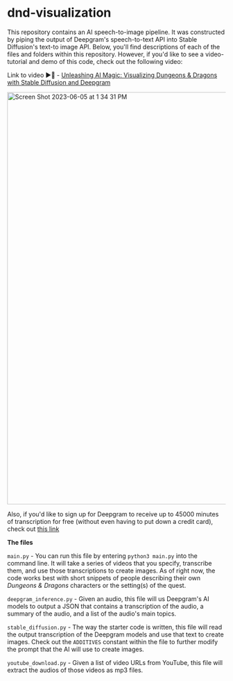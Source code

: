 # dnd-visualization

This repository contains an AI speech-to-image pipeline. It was constructed by piping the output of Deepgram's speech-to-text API into Stable Diffusion's text-to image API. Below, you'll find descriptions of each of the files and folders within this repository. However, if you'd like to see a video-tutorial and demo of this code, check out the following video: 

Link to video ▶️🎥 - [Unleashing AI Magic: Visualizing Dungeons & Dragons with Stable Diffusion and Deepgram](https://youtu.be/MR6DTMGbGX0) 

<img width="949" alt="Screen Shot 2023-06-05 at 1 34 31 PM" src="https://github.com/deepgram-devs/dnd-visualization/assets/57232352/4597749f-57d0-4c27-a782-12e96cd9c48d">

Also, if you'd like to sign up for Deepgram to receive up to 45000 minutes of transcription for free (without even having to put down a credit card), check out [this link](https://dpgr.am/youtube)

**The files**

`main.py` - You can run this file by entering `python3 main.py` into the command line. It will take a series of videos that you specify, transcribe them, and use those transcriptions to create images. As of right now, the code works best with short snippets of people describing their own *Dungeons & Dragons* characters or the setting(s) of the quest.

`deepgram_inference.py` - Given an audio, this file will us Deepgram's AI models to output a JSON that contains a transcription of the audio, a summary of the audio, and a list of the audio's main topics.

`stable_diffusion.py` - The way the starter code is written, this file will read the output transcription of the Deepgram models and use that text to create images. Check out the `ADDITIVES` constant within the file to further modify the prompt that the AI will use to create images.

`youtube_download.py` - Given a list of video URLs from YouTube, this file will extract the audios of those videos as mp3 files.
